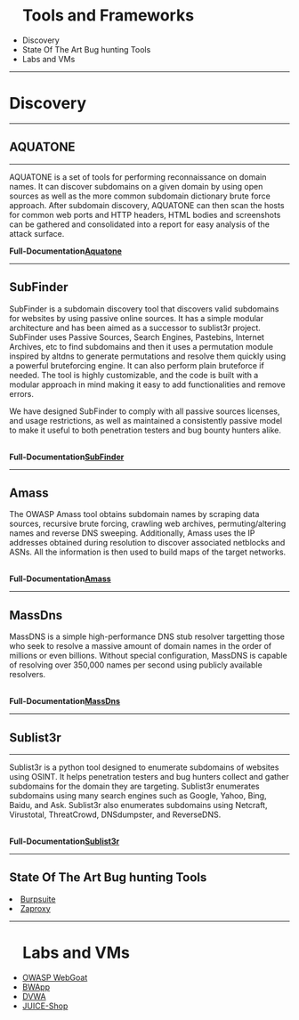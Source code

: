 <ul><h1>Tools and Frameworks</h1>
 <li>Discovery</li>
 <li>State Of The Art Bug hunting Tools</li>
 <li>Labs and VMs</li>
 </ul>
<hr>
<h1><Strong>Discovery</strong></h1>
<hr>
<h2> AQUATONE </h2>
<hr>
<p><bold>AQUATONE is a set of tools for performing reconnaissance on domain names. It can discover subdomains on a given domain by using open sources as well as the more common subdomain dictionary brute force approach. After subdomain discovery, AQUATONE can then scan the hosts for common web ports and HTTP headers, HTML bodies and screenshots can be gathered and consolidated into a report for easy analysis of the attack surface.
<br></p>
 <strong>Full-Documentation<a href="https://github.com/michenriksen/aquatone">Aquatone</a></strong>
<br>
<hr>
<h2>SubFinder</h2>
<p>SubFinder is a subdomain discovery tool that discovers valid subdomains for websites by using passive online sources. It has a simple modular architecture and has been aimed as a successor to sublist3r project. SubFinder uses Passive Sources, Search Engines, Pastebins, Internet Archives, etc to find subdomains and then it uses a permutation module inspired by altdns to generate permutations and resolve them quickly using a powerful bruteforcing engine. It can also perform plain bruteforce if needed. The tool is highly customizable, and the code is built with a modular approach in mind making it easy to add functionalities and remove errors.

We have designed SubFinder to comply with all passive sources licenses, and usage restrictions, as well as maintained a consistently passive model to make it useful to both penetration testers and bug bounty hunters alike.<br>
 </p>
 <br><strong>Full-Documentation<a href="https://github.com/subfinder/subfinder">SubFinder</a></strong>
<hr>
<h2>Amass</h2>
<p>The OWASP Amass tool obtains subdomain names by scraping data sources, recursive brute forcing, crawling web archives, permuting/altering names and reverse DNS sweeping. Additionally, Amass uses the IP addresses obtained during resolution to discover associated netblocks and ASNs. All the information is then used to build maps of the target networks.</p><br>
 <strong>Full-Documentation<a href="https://github.com/OWASP/Amass">Amass</a></strong>
<hr>
<h2>MassDns</h2>
<p>MassDNS is a simple high-performance DNS stub resolver targetting those who seek to resolve a massive amount of domain names in the order of millions or even billions. Without special configuration, MassDNS is capable of resolving over 350,000 names per second using publicly available resolvers.</p><br>
 <strong>Full-Documentation<a href="https://github.com/blechschmidt/massdns">MassDns</a></strong>
 <hr>
 <h2>Sublist3r</h2>
 <hr>
 <p>Sublist3r is a python tool designed to enumerate subdomains of websites using OSINT. It helps penetration testers and bug hunters collect and gather subdomains for the domain they are targeting. Sublist3r enumerates subdomains using many search engines such as Google, Yahoo, Bing, Baidu, and Ask. Sublist3r also enumerates subdomains using Netcraft, Virustotal, ThreatCrowd, DNSdumpster, and ReverseDNS.</p><br>
 <strong>Full-Documentation<a href="https://github.com/aboul3la/Sublist3r">Sublist3r</a></strong><br>
 <hr>
 <h2>State Of The Art Bug hunting Tools</h2>
 <li><a href="https://portswigger.net/burp">Burpsuite</a></li>
 <li><a href="https://github.com/zaproxy/zaproxy">Zaproxy</a></li>
 <hr>
<ul><h1>Labs and VMs</h1>
 <li><a href="https://github.com/WebGoat/WebGoat">OWASP WebGoat</a></li>
 <li><a href="http://www.itsecgames.com/">BWApp</a></li>
 <li><a href="http://www.dvwa.co.uk/">DVWA</a></li>
 <li><a href="https://github.com/bkimminich/juice-shop">JUICE-Shop</a></li>
</ul>
